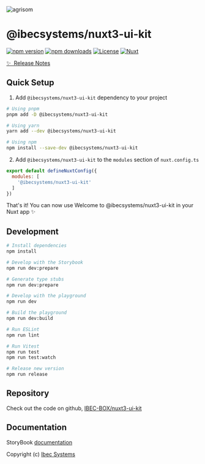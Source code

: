 ![agrisom](https://avatars.githubusercontent.com/u/129746451?s=200&v=4)
# @ibecsystems/nuxt3-ui-kit

[![npm version][npm-version-src]][npm-version-href]
[![npm downloads][npm-downloads-src]][npm-downloads-href]
[![License][license-src]][license-href]
[![Nuxt][nuxt-src]][nuxt-href]

[✨ &nbsp;Release Notes](/CHANGELOG.md)

## Quick Setup

1. Add `@ibecsystems/nuxt3-ui-kit` dependency to your project

```bash
# Using pnpm
pnpm add -D @ibecsystems/nuxt3-ui-kit

# Using yarn
yarn add --dev @ibecsystems/nuxt3-ui-kit

# Using npm
npm install --save-dev @ibecsystems/nuxt3-ui-kit
```

2. Add `@ibecsystems/nuxt3-ui-kit` to the `modules` section of `nuxt.config.ts`

```js
export default defineNuxtConfig({
  modules: [
    '@ibecsystems/nuxt3-ui-kit'
  ]
})
```

That's it! You can now use Welcome to @ibecsystems/nuxt3-ui-kit in your Nuxt app ✨

## Development

```bash
# Install dependencies
npm install

# Develop with the Storybook
npm run dev:prepare

# Generate type stubs
npm run dev:prepare

# Develop with the playground
npm run dev

# Build the playground
npm run dev:build

# Run ESLint
npm run lint

# Run Vitest
npm run test
npm run test:watch

# Release new version
npm run release
```

## Repository
Check out the code on github, [IBEC-BOX/nuxt3-ui-kit](https://github.com/IBEC-BOX/nuxt3-ui-kit)

## Documentation
StoryBook [documentation](https://production--642ab77737bffcfd679b51f1.chromatic.com)

Copyright (c) [Ibec Systems][ibecsystems-href]

<!-- Badges -->
[ibecsystems-src]: https://badgen.net/badge/icon/ibec-systems?icon=chrome&label&color=black
[ibecsystems-href]: https://ibecsystems.com/ru#/

[npm-version-src]: https://img.shields.io/npm/v/ibecsystems/nuxt3-ui-kit/latest.svg?style=flat&colorA=18181B&colorB=28CF8D
[npm-version-href]: https://npmjs.com/package/ibecsystems/nuxt3-ui-kit

[npm-downloads-src]: https://img.shields.io/npm/dm/ibecsystems/nuxt3-ui-kit.svg?style=flat&colorA=18181B&colorB=28CF8D
[npm-downloads-href]: https://npmjs.com/package/ibecsystems/nuxt3-ui-kit

[license-src]: https://img.shields.io/npm/l/ibecsystems/nuxt3-ui-kit.svg?style=flat&colorA=18181B&colorB=28CF8D
[license-href]: https://npmjs.com/package/ibecsystems/nuxt3-ui-kit

[nuxt-src]: https://img.shields.io/badge/Nuxt-18181B?logo=nuxt.js
[nuxt-href]: https://nuxt.com

